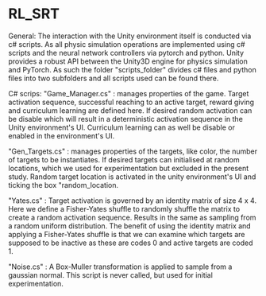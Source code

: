 # RL_SRT
 
General:
The interaction with the Unity environment itself is conducted via c# scripts. As all physic simulation operations are implemented
using c# scripts and the neural network controllers via pytorch and python. Unity provides a robust API between the Unity3D engine
for physics simulation and PyTorch.
As such the folder "scripts_folder" divides c# files and python files into two 	subfolders and all scripts used can be found there. 


C# scrips: 
"Game_Manager.cs" : manages properties of the game. Target activation sequence, successful reaching to an active target, reward giving and curriculum learning are defined here. If desired random activation can be disable which will result in a deterministic activation sequence in the Unity environment's UI. 
Curriculum learning can as well be disable or enabled in the environment's UI.
	
"Gen_Targets.cs" : manages properties of the targets, like color, the number of targets to be instantiates. If desired targets can initialised at random 	locations, which we used for experimentation but excluded in the present study. Random target location is activated in the unity environment's UI and ticking the
box "random_location. 

"Yates.cs" : Target activation is governed by an identity matrix of size 4 x 4. Here we define a Fisher-Yates shuffle to randomly shuffle the matrix to create a random activation sequence. Results in the same as sampling from a random uniform distribution. The benefit of using the identity matrix and applying a Fisher-Yates shuffle is that we can examine which targets are supposed to be inactive as these are codes 0 and active targets are coded 1.
	
"Noise.cs" : A Box-Muller transformation is applied to sample from a gaussian normal. This script is never called, but used for initial experimentation.
